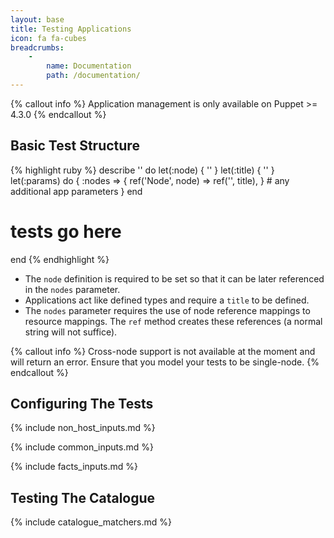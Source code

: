 ```yaml
---
layout: base
title: Testing Applications
icon: fa fa-cubes
breadcrumbs:
    -
        name: Documentation
        path: /documentation/
---
```


{% callout info %}
Application management is only available on Puppet >= 4.3.0
{% endcallout %}

## Basic Test Structure

{% highlight ruby %}
describe '<application name>' do
  let(:node) { '<host name>' }
  let(:title) { '<application instance title>' }
  let(:params) do
    {
      :nodes => {
        ref('Node', node) => ref('<capitalised application name>', title),
      }
      # any additional app parameters
    }
  end

  # tests go here
end
{% endhighlight %}

 * The `node` definition is required to be set so that it can be later
   referenced in the `nodes` parameter.
 * Applications act like defined types and require a `title` to be defined.
 * The `nodes` parameter requires the use of node reference mappings to
   resource mappings. The `ref` method creates these references (a normal
   string will not suffice).

{% callout info %}
Cross-node support is not available at the moment and will return an error.
Ensure that you model your tests to be single-node.
{% endcallout %}

## Configuring The Tests

{% include non_host_inputs.md %}

{% include common_inputs.md %}

{% include facts_inputs.md %}

## Testing The Catalogue

{% include catalogue_matchers.md %}
